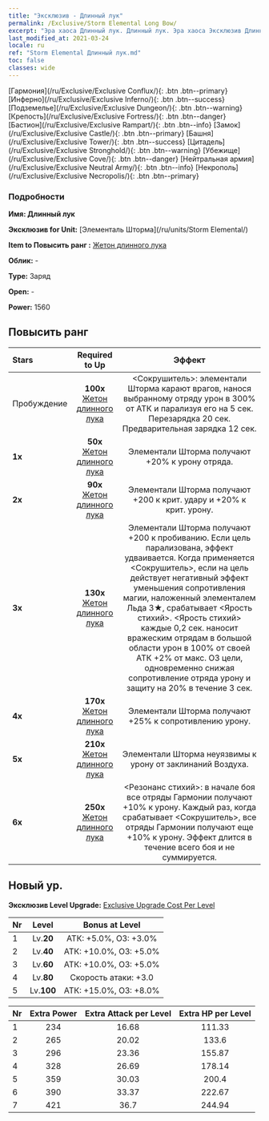 ```yaml
---
title: "Эксклюзив - Длинный лук"
permalink: /Exclusive/Storm Elemental Long Bow/
excerpt: "Эра хаоса Длинный лук. Длинный лук. Эра хаоса Эксклюзив Длинный лук. Элементаль Шторма Эксклюзив."
last_modified_at: 2021-03-24
locale: ru
ref: "Storm Elemental Длинный лук.md"
toc: false
classes: wide
---
```

 [Гармония](/ru/Exclusive/Exclusive Conflux/){: .btn .btn--primary} [Инферно](/ru/Exclusive/Exclusive Inferno/){: .btn .btn--success} [Подземелье](/ru/Exclusive/Exclusive Dungeon/){: .btn .btn--warning} [Крепость](/ru/Exclusive/Exclusive Fortress/){: .btn .btn--danger} [Бастион](/ru/Exclusive/Exclusive Rampart/){: .btn .btn--info} [Замок](/ru/Exclusive/Exclusive Castle/){: .btn .btn--primary} [Башня](/ru/Exclusive/Exclusive Tower/){: .btn .btn--success} [Цитадель](/ru/Exclusive/Exclusive Stronghold/){: .btn .btn--warning} [Убежище](/ru/Exclusive/Exclusive Cove/){: .btn .btn--danger} [Нейтральная армия](/ru/Exclusive/Exclusive Neutral Army/){: .btn .btn--info} [Некрополь](/ru/Exclusive/Exclusive Necropolis/){: .btn .btn--primary} 

### Подробности
 **Имя: Длинный лук** 

 **Эксклюзив for Unit:** [Элементаль Шторма](/ru/units/Storm Elemental/) 

 **Item to Повысить ранг :** [Жетон длинного лука](/ru/Items/con_914/)

 **Облик:** -

 **Type:** Заряд

 **Open:** -

 **Power:** 1560

## Повысить ранг 

  |     Stars    |  Required to Up | Эффект |
  |:-------------|:---------------:|:---------------:|
  |  Пробуждение  | **100x** [Жетон длинного лука](/ru/Items/con_914/) | <Сокрушитель>: элементали Шторма карают врагов, нанося выбранному отряду урон в 300% от АТК и парализуя его на 5 сек. Перезарядка 20 сек. Предварительная зарядка 12 сек. |
  | **1x** <i class="fas fa-star"/> | **50x** [Жетон длинного лука](/ru/Items/con_914/) | Элементали Шторма получают +20% к урону отряда. |
  | **2x** <i class="fas fa-star"/> | **90x** [Жетон длинного лука](/ru/Items/con_914/) | Элементали Шторма получают +200 к крит. удару и +20% к крит. урону. |
  | **3x** <i class="fas fa-star"/> | **130x** [Жетон длинного лука](/ru/Items/con_914/) | Элементали Шторма получают +200 к пробиванию. Если цель парализована, эффект удваивается. Когда применяется <Сокрушитель>, если на цель действует негативный эффект уменьшения сопротивления магии, наложенный элементалем Льда 3★, срабатывает <Ярость стихий>. <Ярость стихий> каждые 0,2 сек. наносит вражеским отрядам в большой области урон в 100% от своей АТК +2% от макс. ОЗ цели, одновременно снижая сопротивление отряда урону и защиту на 20% в течение 3 сек. |
  | **4x** <i class="fas fa-star"/> | **170x** [Жетон длинного лука](/ru/Items/con_914/) | Элементали Шторма получают +25% к сопротивлению урону. |
  | **5x** <i class="fas fa-star"/> | **210x** [Жетон длинного лука](/ru/Items/con_914/) | Элементали Шторма неуязвимы к урону от заклинаний Воздуха. |
  | **6x** <i class="fas fa-star"/> | **250x** [Жетон длинного лука](/ru/Items/con_914/) | <Резонанс стихий>: в начале боя все отряды Гармонии получают +10% к урону. Каждый раз, когда срабатывает <Сокрушитель>, все отряды Гармонии получают еще +10% к урону. Эффект длится в течение всего боя и не суммируется. |


## Новый ур.
 **Эксклюзив Level Upgrade:** [Exclusive Upgrade Cost Per Level](/Exclusive/ExclusiveUpgradeCostPerLevel/)

  |  Nr  |   Level  | Bonus at Level |
  |:-----|:--------:|:--------------:|
  | 1 | Lv.**20** | АТК: +5.0%, ОЗ: +3.0% |
  | 2 | Lv.**40** | АТК: +10.0%, ОЗ: +5.0% |
  | 3 | Lv.**60** | АТК: +10.0%, ОЗ: +5.0% |
  | 4 | Lv.**80** | Скорость атаки: +3.0 |
  | 5 | Lv.**100** | АТК: +15.0%, ОЗ: +8.0% |


  |  Nr  |  Extra Power | Extra Attack per Level | Extra HP per Level |
  |:-----|:--------:|:--------:|:--------:|
  | 1 | 234 | 16.68 | 111.33 |
  | 2 | 265 | 20.02 | 133.6 |
  | 3 | 296 | 23.36 | 155.87 |
  | 4 | 328 | 26.69 | 178.14 |
  | 5 | 359 | 30.03 | 200.4 |
  | 6 | 390 | 33.37 | 222.67 |
  | 7 | 421 | 36.7 | 244.94 |


